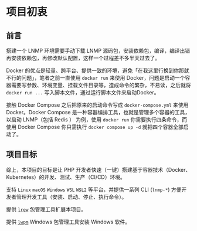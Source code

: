 # 项目初衷

## 前言

搭建一个 LNMP 环境需要手动下载 LNMP 源码包，安装依赖包，编译，编译出错再安装依赖包，再修改默认配置，这样一个过程差不多半天过去了。

Docker 的优点是轻量、跨平台、提供一致的环境，避免「在我这里行换到你那就不行的问题」，笔者之前一直使用 `docker run` 来使用 Docker，问题是启动一个容器需要写参数、环境变量、挂载文件目录等，造成命令的繁杂，不易读，之后就将 `docker run ...` 写入脚本文件，通过运行脚本文件来启动Docker。

接触 Docker Compose 之后把原来的启动命令写成 `docker-compose.yml` 来使用 Docker。Docker Compose 是一种容器编排工具，也就是管理多个容器的工具，以启动 LNMP（包括 Redis ） 为例，使用 `docker run` 你需要执行四条命令，而使用 Docker Compose 你只需执行 `docker compose up -d` 就把四个容器全部启动了。

## 项目目标

综上，本项目的目标是让 PHP 开发者快速（一键）搭建基于容器技术（Docker、Kubernetes）的开发、测试、生产（CI/CD）环境。

支持 `Linux` `macOS` `Windows` `WSL` `WSL2` 等平台，并提供一系列 CLI (`lnmp-*`) 方便开发者管理开发工具（安装、启动、停止、执行命令）。

提供 [`lrew`](lrew.md) 包管理工具扩展本项目。

提供 [`lwpm`](windows/lwpm.md) Windows 包管理工具安装 Windows 软件。
